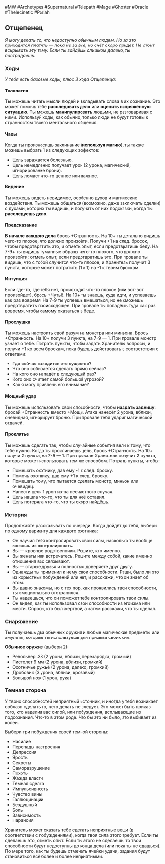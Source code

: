 #MW #Archetypes #Supernatural #Telepath #Mage #Ghoster #Oracle #Thelecinetic #Pariah 

## Отщепенец
*Я могу делать то, что недоступно обычным людям. Но за это приходится платить — пока не за всё, но счёт скоро придет. Не стоит вскрывать эту тему. Если ты зайдёшь слишком далеко, ты пострадаешь.*

### Ходы
*У тебя есть базовые ходы, плюс 3 хода Отщепенца:* 
#### Телепатия
Ты можешь читать мысли людей и вкладывать слова в их сознание. Это может помочь тебе **расследовать дело** или **оценить напряжённую ситуацию**. Ты можешь **манипулировать** людьми, не разговаривая с ними. Используй ходы, как обычно, только люди не будут готовы к странностям твоего ментального общения. 

#### Чары
Когда ты произносишь заклинание (**используя магию**), ты также можешь выбрать 1 из следующих эффектов: 
- Цель заражается болезнью. 
- Цель немедленно получает урон (2 урона, магический, игнорирование брони). 
- Цель ломает что-то ценное или важное. 

#### Видение
Ты можешь видеть невидимое, особенно духов и магические воздействия. Ты можешь общаться (возможно, даже заключать сделки) с духами, которых ты видишь, и получать от них подсказки, когда ты **расследуешь дело**. 

#### Предсказание
**В начале каждого дела** брось +Странность. На 10+ ты детально видишь чего-то плохое, что должно произойти. Получи +1 на след. бросок, чтобы предотвратить это, и отметь опыт, если предотвратишь беду. На 7-9+ ты видишь туманные образы чего-то плохого, что должно произойти; отметь опыт, если предотвратишь это. При провале ты видишь, что с тобой случится что-то плохое, и Хранитель получит 3 пункта, которые может потратить (1 к 1) на -1 к твоим броскам. 

#### Интуиция
Если где-то, где тебя нет, происходит что-то плохое (или вот-вот произойдет), брось +Чутьё. На 10+ ты знаешь, куда идти, и успеваешь как раз вовремя. На 7-9 ты успеешь вмешаться, но не сможешь предотвратить происходящее. При провале ты попадёшь туда как раз вовремя, чтобы самому оказаться в беде. 

#### Прослушка
Ты можешь настроить свой разум на монстра или миньона. Брось +Странность. На 10+ получи 3 пункта, на 7-9 — 1. При провале монстр узнает о тебе. Потрать пункты, чтобы задать Хранителю вопросы, и получи +1 ко всем броскам, пока будешь действовать в соответствии с ответами: 
- Где сейчас находится это существо? 
- Что оно собирается сделать прямо сейчас? 
- На кого оно нападёт в следующий раз? 
- Кого оно считает самой большой угрозой? 
- Как я могу привлечь его внимание? 

#### Мощный удар
Ты можешь использовать свои способности, чтобы **надрать задницу**: бросай +Странность вместо +Мощи. Атака нанесёт 2 урона, вблизи, очевидная, игнорирует броню. При провале тебя ударит магической отдачей. 

#### Проклятье
Ты можешь сделать так, чтобы случайные события вели к тому, что тебе нужно. Когда ты проклинаешь цель, брось +Странность. На 10+ получи 2 пункта, на 7-9 — 1. При провале Хранитель получит 2 пункта, которые может использовать тем же способом. Потрать пункты, чтобы: 
- Помешать охотнику, дав ему -1 к след. броску. 
- Помочь охотнику, дав ему +1 к след. броску. 
- Помешать тому, что пытается сделать монстр, миньон или очевидец. 
- Нанести цели 1 урон из-за несчастного случая. 
- Цель нашла что-то, что ты для неё оставил. 
- Цель потеряла что-то, что ты скоро найдёшь. 

### История
Продолжайте рассказывать по очереди. Когда дойдёт до тебя, выбери по одному варианту для каждого охотника: 
- Он научил тебя контролировать свои силы, насколько ты вообще можешь их контролировать. 
- Вы — кровные родственники. Решите, кто именно. 
- Вы женаты или встречатесь. Решите между собой, какие именно отношения вас связывают. 
- Вы — старые друзья и полностью доверяете друг другу. 
- Однажды ты применил к нему свои способности. Реши, было ли это из корыстных побуждений или нет, и расскажи, что он знает об этом. 
- Вы давно знакомы, но с тех пор, как проявились твои способности, ты эмоционально отстранился. 
- Ты надеешься, что он поможет тебе контролировать твои силы. 
- Он видел, как ты использовал свои способности из эгоизма или мести. Спроси, кто был жертвой, а затем расскажи, что ты сделал.

### Снаряжение
Ты получаешь два обычных оружия и любые магические предметы или амулеты, которые ты используешь для призыва своих сил. 

**Обычное оружие** (выбери 2): 
- Револьвер .38 (2 урона, вблизи, перезарядка, громкий) 
- Пистолет 9 мм (2 урона, вблизи, громкий) 
- Охотничье ружьё (2 урона, далеко, громкий) 
- Дробовик (3 урона, вблизи, кровавый) 
- Большой нож (1 урон, рука)

### Темная сторона
У твоих способностей неприятный источник, и иногда у тебя возникает соблазн сделать то, чего делать не следует. Это может быть приказ того, кто наделил вас силой, или побуждения, всплывающие из подсознания. Что-то в этом роде. Что бы это ни было, это выбивает из колеи. 

Выбери три побуждения своей темной стороны: 
- Насилие 
- Перепады настроения 
- Депрессия 
- Ярость 
- Секреты 
- Саморазрушение 
- Похоть 
- Жажда власти 
- Тёмная сделка 
- Импульсивность 
- Чувство вины 
- Галлюцинации 
- Бездушный 
- Боль 
- Зависимость 
- Паранойя 

Хранитель может сказать тебе сделать неприятные вещи (в соответствии с побуждениями), когда твоя сила этого требует. Если ты сделаешь это, отметь опыт. Если ты этого не сделаешь, то твои способности будут недоступны до конца дела (или пока ты не сдашься). По мере того, как ты будешь отмечать ячейки удачи, задания будут становиться всё более и более неприятными. 